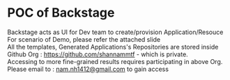 # POC of Backstage  
Backstage acts as UI for Dev team to create/provision Application/Resouce  
For scenario of Demo, please refer the attached slide  
All the templates, Generated Applications's Repositories are stored inside Github Org : https://github.com/shannammtf  - which is private.  
Accessing to more fine-grained results requires participating in above Org. Please email to : nam.nh1412@gmail.com to gain access  
